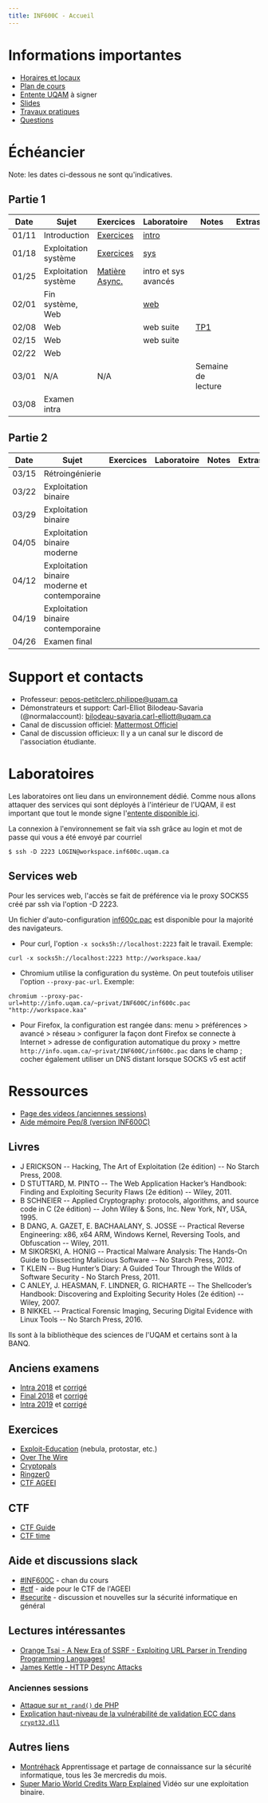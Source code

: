 ```yaml
---
title: INF600C - Accueil
---
```


# Informations importantes

* [Horaires et locaux](https://etudier.uqam.ca/cours?sigle=INF600C#horaire1)
* [Plan de cours](http://info.uqam.ca/plan_cours/Hiver%202022/INF600C.html)
* [Entente UQAM](https://info.uqam.ca/~privat/INF600C/EntenteUQAM.pdf) à signer
* [Slides](https://github.com/ppepos/inf600c/tree/master/pres)
* [Travaux pratiques](https://github.com/ppepos/inf600c/tree/master/pres)
* [Questions](faq.md)

# Échéancier

Note: les dates ci-dessous ne sont qu'indicatives.

## Partie 1

| Date  | Sujet                | Exercices                               | Laboratoire               | Notes              | Extras |
|-------|----------------------|-----------------------------------------|---------------------------|--------------------|--------|
| 01/11 | Introduction         | [Exercices](cours/intro.md)             | [intro](labs/01-intro.md) |                    |        |
| 01/18 | Exploitation système | [Exercices](cours/systeme.md)           | [sys](labs/02-systeme.md) |                    |        |
| 01/25 | Exploitation système | [Matière Async.](cours/systeme_next.md) | intro et sys avancés      |                    |        |
| 02/01 | Fin système, Web     |                                         | [web](labs/03-web.md)     |                    |        |
| 02/08 | Web                  |                                         | web suite                 | [TP1](tps.md)      |        |
| 02/15 | Web                  |                                         | web suite                 |                    |        |
| 02/22 | Web                  |                                         |                           |                    |        |
| 03/01 | N/A                  | N/A                                     |                           | Semaine de lecture |        |
| 03/08 | Examen intra         |                                         |                           |                    |        |

## Partie 2

| Date  | Sujet                                         | Exercices | Laboratoire | Notes | Extras |
|-------|-----------------------------------------------|-----------|-------------|-------|--------|
| 03/15 | Rétroingénierie                               |           |             |       |        |
| 03/22 | Exploitation binaire                          |           |             |       |        |
| 03/29 | Exploitation binaire                          |           |             |       |        |
| 04/05 | Exploitation binaire moderne                  |           |             |       |        |
| 04/12 | Exploitation binaire moderne et contemporaine |           |             |       |        |
| 04/19 | Exploitation binaire contemporaine            |           |             |       |        |
| 04/26 | Examen final                                  |           |             |       |        |

# Support et contacts

* Professeur: <pepos-petitclerc.philippe@uqam.ca>
* Démonstrateurs et support: Carl-Elliot Bilodeau-Savaria (@normalaccount): bilodeau-savaria.carl-elliott@uqam.ca
* Canal de discussion officiel: [Mattermost Officiel](https://mattermost.info.uqam.ca/forum/channels/inf600c)
* Canal de discussion officieux: Il y a un canal sur le discord de l'association étudiante.

# Laboratoires

Les laboratoires ont lieu dans un environnement dédié. Comme nous allons attaquer des services qui sont déployés à l'intérieur de l'UQAM, il est important que tout le monde signe l'[entente disponible ici](https://info.uqam.ca/~privat/INF600C/EntenteUQAM.pdf).

La connexion à l'environnement se fait via ssh grâce au login et mot de passe qui vous a été envoyé par courriel

~~~
$ ssh -D 2223 LOGIN@workspace.inf600c.uqam.ca
~~~

## Services web

Pour les services web, l'accès se fait de préférence via le proxy SOCKS5 créé par ssh via l'option -D 2223.

Un fichier d'auto-configuration [inf600c.pac](http://info.uqam.ca/~privat/INF600C/inf600c.pac) est disponible pour la majorité des navigateurs.

* Pour curl, l'option `-x socks5h://localhost:2223` fait le travail.
  Exemple:

~~~
curl -x socks5h://localhost:2223 http://workspace.kaa/
~~~

* Chromium utilise la configuration du système. On peut toutefois utiliser l'option `--proxy-pac-url`.
  Exemple:

~~~
chromium --proxy-pac-url=http://info.uqam.ca/~privat/INF600C/inf600c.pac "http://workspace.kaa"
~~~

* Pour Firefox, la configuration est rangée dans: menu > préférences > avancé > réseau > configurer la façon dont Firefox se connecte à Internet > adresse de configuration automatique du proxy > mettre `http://info.uqam.ca/~privat/INF600C/inf600c.pac` dans le champ ; cocher également utiliser un DNS distant lorsque SOCKS v5 est actif

<!--

### Configuration de Burp

Le logiciel [Burp](https://portswigger.net/burp/communitydownload) peut être utile pour la partie Web. Ce [document](https://uqam-my.sharepoint.com/:b:/g/personal/cote_cyr_alexandre_uqam_ca/EXYnhHzaGYpAooX7f4yv1wUBtCooEjnIWWU8GiUE5SkADQ?e=nsKBrM) vous explique comment le configurer avec le proxy du cours.

-->

# Ressources

* [Page des videos (anciennes sessions)](videos.md)
* [Aide mémoire Pep/8 (version INF600C)](https://info.uqam.ca/~privat/INF600C/aide-pep8.pdf)

## Livres

* J ERICKSON -- Hacking, The Art of Exploitation (2e édition) -- No Starch Press, 2008.
* D STUTTARD, M. PINTO -- The Web Application Hacker’s Handbook: Finding and Exploiting Security Flaws (2e édition) -- Wiley, 2011.
* B SCHNEIER -- Applied Cryptography: protocols, algorithms, and source code in C (2e édition) -- John Wiley & Sons, Inc. New York, NY, USA, 1995.
* B DANG, A. GAZET, E. BACHAALANY, S. JOSSE -- Practical Reverse Engineering: x86, x64 ARM, Windows Kernel, Reversing Tools, and Obfuscation -- Wiley, 2011.
* M SIKORSKI, A. HONIG -- Practical Malware Analysis: The Hands-On Guide to Dissecting Malicious Software -- No Starch Press, 2012.
* T KLEIN -- Bug Hunter’s Diary: A Guided Tour Through the Wilds of Software Security  - No Starch Press, 2011.
* C ANLEY, J. HEASMAN, F. LINDNER, G. RICHARTE -- The Shellcoder’s Handbook: Discovering and Exploiting Security Holes (2e édition) -- Wiley, 2007.
* B NIKKEL -- Practical Forensic Imaging, Securing Digital Evidence with Linux Tools --
 No Starch​ ​Press,​ ​2016.

Ils sont à la bibliothèque des sciences de l'UQAM et certains sont à la BANQ.

## Anciens examens

* [Intra 2018](exam/INF600C-181-intra-sujet.pdf) et [corrigé](exam/INF600C-181-intra-corrige.pdf)
* [Final 2018](exam/INF600C-181-final-sujet.pdf) et [corrigé](exam/INF600C-181-final-corrige.pdf)
* [Intra 2019](exam/INF600C-191-intra-sujet.pdf) et [corrigé](exam/INF600C-191-intra-corrige.pdf)

## Exercices

* [Exploit-Education](https://exploit.education/) (nebula, protostar, etc.)
* [Over The Wire](http://overthewire.org)
* [Cryptopals](http://cryptopals.com/)
* [Ringzer0](https://ringzer0team.com/)
* [CTF AGEEI](https://ctf.ageei.uqam.ca/)

## CTF

* [CTF Guide](https://trailofbits.github.io/ctf/)
* [CTF time](http://ctftime.org)

## Aide et discussions slack

* [#INF600C](https://ageei-uqam.slack.com/messages/inf600c/) - chan du cours
* [#ctf](https://ageei-uqam.slack.com/messages/ctf/) - aide pour le CTF de l'AGEEI
* [#securite](https://ageei-uqam.slack.com/messages/securite/) - discussion et nouvelles sur la sécurité informatique en général

## Lectures intéressantes

* [Orange Tsai - A New Era of SSRF - Exploiting URL Parser in Trending Programming Languages!](https://www.youtube.com/watch?v=voTHFdL9S2k)
* [James Kettle - HTTP Desync Attacks](https://portswigger.net/research/http-desync-attacks-request-smuggling-reborn)

### Anciennes sessions

* [Attaque sur `mt_rand()` de PHP](https://www.ambionics.io/blog/php-mt-rand-prediction)
* [Explication haut-niveau de la vulnérabilité de validation ECC dans `crypt32.dll`](https://medium.com/zengo/win10-crypto-vulnerability-cheating-in-elliptic-curve-billiards-2-69b45f2dcab6)

## Autres liens

* [Montréhack](https://montrehack.ca/) Apprentissage et partage de connaissance sur la sécurité informatique, tous les 3e mercredis du mois.
* [Super Mario World Credits Warp Explained](https://www.youtube.com/watch?v=vAHXK2wut_I) Vidéo sur une exploitation binaire.
